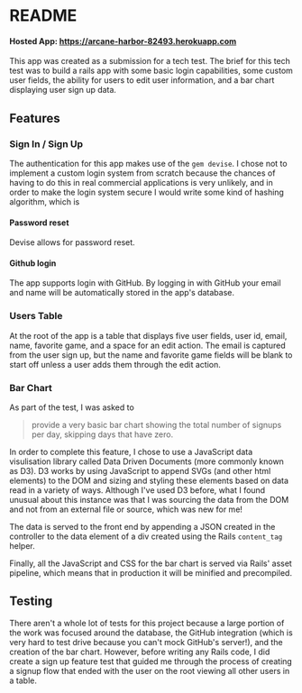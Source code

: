 # README

#### Hosted App: https://arcane-harbor-82493.herokuapp.com

This app was created as a submission for a tech test. The brief for this tech test was to build a rails app with some basic login capabilities, some custom user fields, the ability for users to edit user information, and a bar chart displaying user sign up data.

## Features

### Sign In / Sign Up
The authentication for this app makes use of the `gem devise`. I chose not to implement a custom login system from scratch because the chances of having to do this in real commercial applications is very unlikely, and in order to make the login system secure I would write some kind of hashing algorithm, which is

#### Password reset
Devise allows for password reset.

#### Github login
The app supports login with GitHub. By logging in with GitHub your email and name will be automatically stored in the app's database.

### Users Table
At the root of the app is a table that displays five user fields, user id, email, name, favorite game, and a space for an edit action. The email is captured from the user sign up, but the name and favorite game fields will be blank to start off unless a user adds them through the edit action. 

### Bar Chart
As part of the test, I was asked to
>provide a very basic bar chart showing the total number of signups per day, skipping days that have zero.

In order to complete this feature, I chose to use a JavaScript data visulisation library called Data Driven Documents (more commonly known as D3). D3 works by using JavaScript to append SVGs (and other html elements) to the DOM and sizing and styling these elements based on data read in a variety of ways. Although I've used D3 before, what I found unusual about this instance was that I was sourcing the data from the DOM and not from an external file or source, which was new for me!

The data is served to the front end by appending a JSON created in the controller to the data element of a div created using the Rails `content_tag` helper.

Finally, all the JavaScript and CSS for the bar chart is served via Rails' asset pipeline, which means that in production it will be minified and precompiled.

## Testing
There aren't a whole lot of tests for this project because a large portion of the work was focused around the database, the GitHub integration (which is very hard to test drive because you can't mock GitHub's server!), and the creation of the bar chart. However, before writing any Rails code, I did create a sign up feature test that guided me through the process of creating a signup flow that ended with the user on the root viewing all other users in a table.
